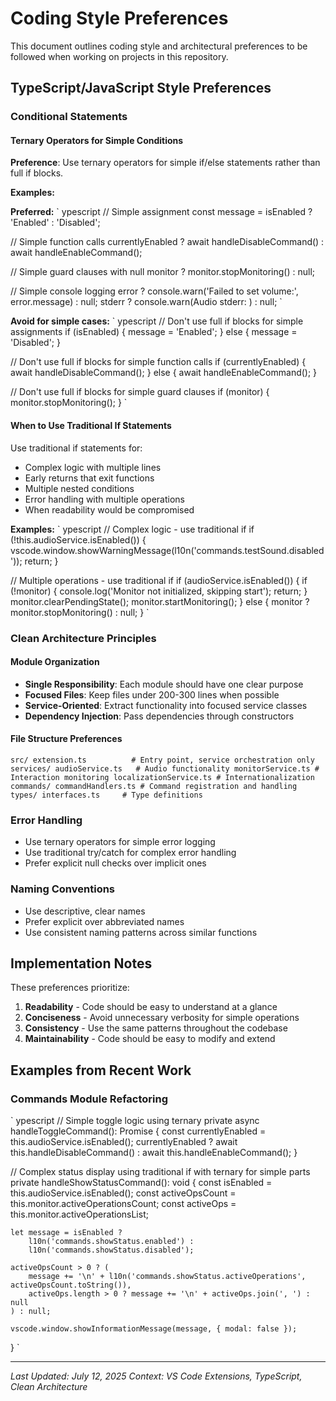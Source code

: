 ﻿# Coding Style Preferences

This document outlines coding style and architectural preferences to be followed when working on projects in this repository.

## TypeScript/JavaScript Style Preferences

### Conditional Statements

#### Ternary Operators for Simple Conditions
**Preference**: Use ternary operators for simple if/else statements rather than full if blocks.

**Examples:**

 **Preferred:**
`	ypescript
// Simple assignment
const message = isEnabled ? 'Enabled' : 'Disabled';

// Simple function calls
currentlyEnabled ? await handleDisableCommand() : await handleEnableCommand();

// Simple guard clauses with null
monitor ? monitor.stopMonitoring() : null;

// Simple console logging
error ? console.warn('Failed to set volume:', error.message) : null;
stderr ? console.warn(Audio stderr: ) : null;
`

 **Avoid for simple cases:**
`	ypescript
// Don't use full if blocks for simple assignments
if (isEnabled) {
    message = 'Enabled';
} else {
    message = 'Disabled';
}

// Don't use full if blocks for simple function calls
if (currentlyEnabled) {
    await handleDisableCommand();
} else {
    await handleEnableCommand();
}

// Don't use full if blocks for simple guard clauses
if (monitor) {
    monitor.stopMonitoring();
}
`

#### When to Use Traditional If Statements
Use traditional if statements for:
- Complex logic with multiple lines
- Early returns that exit functions
- Multiple nested conditions
- Error handling with multiple operations
- When readability would be compromised

**Examples:**
`	ypescript
// Complex logic - use traditional if
if (!this.audioService.isEnabled()) {
    vscode.window.showWarningMessage(l10n('commands.testSound.disabled'));
    return;
}

// Multiple operations - use traditional if
if (audioService.isEnabled()) {
    if (!monitor) {
        console.log('Monitor not initialized, skipping start');
        return;
    }
    monitor.clearPendingState();
    monitor.startMonitoring();
} else {
    monitor ? monitor.stopMonitoring() : null;
}
`

### Clean Architecture Principles

#### Module Organization
- **Single Responsibility**: Each module should have one clear purpose
- **Focused Files**: Keep files under 200-300 lines when possible
- **Service-Oriented**: Extract functionality into focused service classes
- **Dependency Injection**: Pass dependencies through constructors

#### File Structure Preferences
`
src/
 extension.ts          # Entry point, service orchestration only
 services/
    audioService.ts   # Audio functionality
    monitorService.ts # Interaction monitoring
    localizationService.ts # Internationalization
 commands/
    commandHandlers.ts # Command registration and handling
 types/
     interfaces.ts     # Type definitions
`

### Error Handling
- Use ternary operators for simple error logging
- Use traditional try/catch for complex error handling
- Prefer explicit null checks over implicit ones

### Naming Conventions
- Use descriptive, clear names
- Prefer explicit over abbreviated names
- Use consistent naming patterns across similar functions

## Implementation Notes

These preferences prioritize:
1. **Readability** - Code should be easy to understand at a glance
2. **Conciseness** - Avoid unnecessary verbosity for simple operations
3. **Consistency** - Use the same patterns throughout the codebase
4. **Maintainability** - Code should be easy to modify and extend

## Examples from Recent Work

### Commands Module Refactoring
`	ypescript
// Simple toggle logic using ternary
private async handleToggleCommand(): Promise<void> {
    const currentlyEnabled = this.audioService.isEnabled();
    currentlyEnabled ? await this.handleDisableCommand() : await this.handleEnableCommand();
}

// Complex status display using traditional if with ternary for simple parts
private handleShowStatusCommand(): void {
    const isEnabled = this.audioService.isEnabled();
    const activeOpsCount = this.monitor.activeOperationsCount;
    const activeOps = this.monitor.activeOperationsList;
    
    let message = isEnabled ? 
        l10n('commands.showStatus.enabled') : 
        l10n('commands.showStatus.disabled');
    
    activeOpsCount > 0 ? (
        message += '\n' + l10n('commands.showStatus.activeOperations', activeOpsCount.toString()),
        activeOps.length > 0 ? message += '\n' + activeOps.join(', ') : null
    ) : null;
    
    vscode.window.showInformationMessage(message, { modal: false });
}
`

---

*Last Updated: July 12, 2025*
*Context: VS Code Extensions, TypeScript, Clean Architecture*
